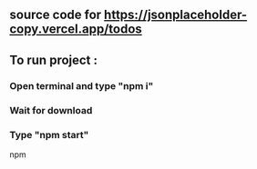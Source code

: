 ## source code for https://jsonplaceholder-copy.vercel.app/todos

## To run project :

### Open terminal and type "npm i"

### Wait for download

### Type "npm start"

npm 

